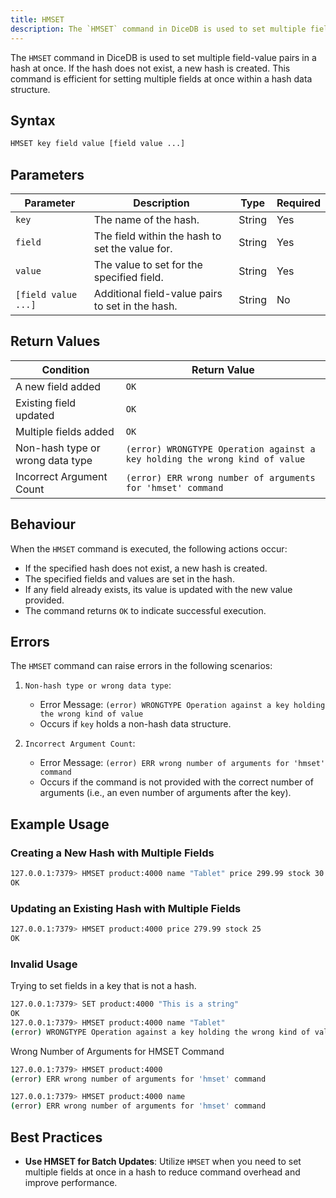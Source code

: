 ```yaml
---
title: HMSET
description: The `HMSET` command in DiceDB is used to set multiple field-value pairs in a hash at once. If the hash does not exist, a new hash is created. This command is efficient for setting multiple fields at once within a hash data structure.
---
```


The `HMSET` command in DiceDB is used to set multiple field-value pairs in a hash at once. If the hash does not exist, a new hash is created. This command is efficient for setting multiple fields at once within a hash data structure.

## Syntax

```bash
HMSET key field value [field value ...]
```

## Parameters

| Parameter           | Description                                      | Type   | Required |
| ------------------- | ------------------------------------------------ | ------ | -------- |
| `key`               | The name of the hash.                            | String | Yes      |
| `field`             | The field within the hash to set the value for.  | String | Yes      |
| `value`             | The value to set for the specified field.        | String | Yes      |
| `[field value ...]` | Additional field-value pairs to set in the hash. | String | No       |

## Return Values

| Condition                        | Return Value                                                                |
| -------------------------------- | --------------------------------------------------------------------------- |
| A new field added                | `OK`                                                                        |
| Existing field updated           | `OK`                                                                        |
| Multiple fields added            | `OK`                                                                        |
| Non-hash type or wrong data type | `(error) WRONGTYPE Operation against a key holding the wrong kind of value` |
| Incorrect Argument Count         | `(error) ERR wrong number of arguments for 'hmset' command`                 |

## Behaviour

When the `HMSET` command is executed, the following actions occur:

- If the specified hash does not exist, a new hash is created.
- The specified fields and values are set in the hash.
- If any field already exists, its value is updated with the new value provided.
- The command returns `OK` to indicate successful execution.

## Errors

The `HMSET` command can raise errors in the following scenarios:

1. `Non-hash type or wrong data type`:

   - Error Message: `(error) WRONGTYPE Operation against a key holding the wrong kind of value`
   - Occurs if `key` holds a non-hash data structure.

2. `Incorrect Argument Count`:

   - Error Message: `(error) ERR wrong number of arguments for 'hmset' command`
   - Occurs if the command is not provided with the correct number of arguments (i.e., an even number of arguments after the key).

## Example Usage

### Creating a New Hash with Multiple Fields

```bash
127.0.0.1:7379> HMSET product:4000 name "Tablet" price 299.99 stock 30
OK
```

### Updating an Existing Hash with Multiple Fields

```bash
127.0.0.1:7379> HMSET product:4000 price 279.99 stock 25
OK
```


### Invalid Usage

Trying to set fields in a key that is not a hash.

```bash
127.0.0.1:7379> SET product:4000 "This is a string"
OK
127.0.0.1:7379> HMSET product:4000 name "Tablet"
(error) WRONGTYPE Operation against a key holding the wrong kind of value
```

Wrong Number of Arguments for HMSET Command

```bash
127.0.0.1:7379> HMSET product:4000
(error) ERR wrong number of arguments for 'hmset' command

127.0.0.1:7379> HMSET product:4000 name
(error) ERR wrong number of arguments for 'hmset' command
```

## Best Practices

- **Use HMSET for Batch Updates**: Utilize `HMSET` when you need to set multiple fields at once in a hash to reduce command overhead and improve performance.
